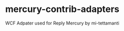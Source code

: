 mercury-contrib-adapters
========================

WCF Adpater used for Reply Mercury
by mi-tettamanti